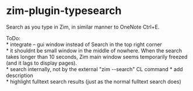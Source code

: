 # zim-plugin-typesearch
Search as you type in Zim, in similar manner to OneNote Ctrl+E.


ToDo:  
	* integrate – gui window instead of Search in the top right corner  
	  * it shouldnt be small window in the middle of nowhere. When the search takes longer than 10 seconds, Zim main window seems temporarily freezed (and it lags to display pages).  
	* search internally, not by the external "zim --search" CL command
	* add description  
	* highlight fulltext search results (just as the normal fulltext search does)
